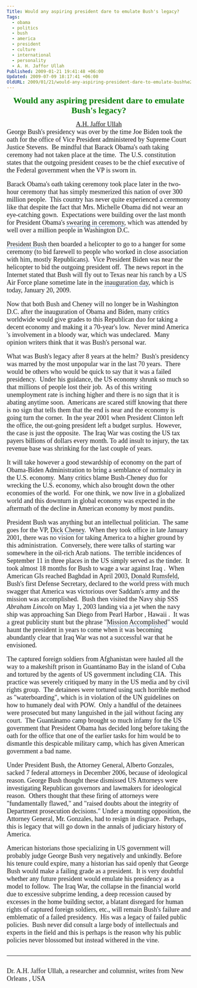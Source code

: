 ```yaml
---
Title: Would any aspiring president dare to emulate Bush's legacy?
Tags:
  - obama
  - politics
  - bush
  - america
  - president
  - culture
  - international
  - personality
  - A. H. Jaffor Ullah
Published: 2009-01-21 19:41:48 +06:00
Updated: 2009-07-09 18:17:41 +06:00
OldURL: 2009/01/21/would-any-aspiring-president-dare-to-emulate-bush%e2%80%99s-legacy/
---
```



<p align="center"><font size="5" color="#008000" face="Garamond"><strong>Would any aspiring president dare to emulate Bush's legacy?</strong></font></p>
<p align="center" style="margin: 0in 0in 0pt" class="MsoNormal"><span style="font-size: 8pt"></span></p>
<p align="center" style="margin: 0in 0in 0pt" class="MsoNormal"><span style="font-size: 11pt"><font size="4" face="Garamond"><a href="https://muktomona.com/Articles/jaffor/index.htm">A.H. Jaffor Ullah</a></font></span></p>
<p style="margin: 0in 0in 0pt" class="MsoNormal"><span style="font-size: 8pt"></span></p>
<p style="margin: 0in 0in 0pt" class="MsoNormal"><span style="font-size: 10pt"><font size="4" face="Garamond"><span id="lw_1232550987_0" class="yshortcuts">George Bush</span>'s presidency was over by the <span id="lw_1232550987_1" class="yshortcuts">time Joe Biden</span> took the oath for the office of Vice President administered by <span id="lw_1232550987_2" class="yshortcuts">Supreme Court Justice Stevens</span>.  Be mindful that <span id="lw_1232550987_3" class="yshortcuts">Barack Obama</span>'s oath taking ceremony had not taken place at the time.  The <span id="lw_1232550987_4" class="yshortcuts">U.S. constitution states</span> that the <span id="lw_1232550987_5" class="yshortcuts">outgoing president</span> ceases to be the chief executive of the <span id="lw_1232550987_6" class="yshortcuts">Federal government</span> when the VP is sworn in.</font></span></p>
<p style="margin: 0in 0in 0pt" class="MsoNormal">&nbsp;</p>
<p style="margin: 0in 0in 0pt" class="MsoNormal"><span style="font-size: 10pt"></span></p>
<p style="margin: 0in 0in 0pt" class="MsoNormal"><span style="font-size: 10pt"><font size="4" face="Garamond">Barack Obama's oath taking ceremony took place later in the two-hour ceremony that has simply mesmerized this nation of over 300 million people.  This country has never quite experienced a ceremony like that despite the fact that <span id="lw_1232550987_7" class="yshortcuts">Mrs. Michelle Obama</span> did not wear an eye-catching gown.  Expectations were building over the last month for President Obama's <span style="cursor: hand; border-bottom: #0066cc 1px dashed" id="lw_1232550987_8" class="yshortcuts">swearing in ceremony</span>, which was attended by well over a million people in Washington D.C.</font></span></p>
<p style="margin: 0in 0in 0pt" class="MsoNormal">&nbsp;</p>
<p style="margin: 0in 0in 0pt" class="MsoNormal"><span style="font-size: 10pt"></span></p>
<p style="margin: 0in 0in 0pt" class="MsoNormal"><span style="font-size: 10pt"><font size="4" face="Garamond"><span style="cursor: hand; border-bottom: #0066cc 1px dashed" id="lw_1232550987_9" class="yshortcuts">President Bush</span> then boarded a helicopter to go to a hanger for some ceremony (to bid farewell to people who worked in close association with him, mostly Republicans).  Vice President Biden was near the helicopter to bid the outgoing president off.  The news report in the Internet stated that Bush will fly out to Texas near his ranch by a US Air Force plane sometime late in the <span style="cursor: hand; border-bottom: #0066cc 1px dashed" id="lw_1232550987_10" class="yshortcuts">inauguration day</span>, which is today, <span id="lw_1232550987_11" class="yshortcuts">January 20</span>, 2009.</font></span></p>
<p style="margin: 0in 0in 0pt" class="MsoNormal">&nbsp;</p>
<p style="margin: 0in 0in 0pt" class="MsoNormal"><span style="font-size: 10pt"></span></p>
<p style="margin: 0in 0in 0pt" class="MsoNormal"><span style="font-size: 10pt"><font size="4" face="Garamond">Now that both Bush and Cheney will no longer be in Washington D.C. after the inauguration of Obama and Biden, many critics worldwide would give grades to this Republican duo for taking a decent economy and making it a 70-year's low.  Never mind America 's involvement in a bloody war, which was undeclared.  Many opinion writers think that it was Bush's personal war.</font></span></p>
<p style="margin: 0in 0in 0pt" class="MsoNormal">&nbsp;</p>
<p style="margin: 0in 0in 0pt" class="MsoNormal"><span style="font-size: 10pt"></span></p>
<p style="margin: 0in 0in 0pt" class="MsoNormal"><span style="font-size: 10pt"><font size="4" face="Garamond">What was Bush's legacy after 8 years at the helm?  Bush's presidency was marred by the most unpopular war in the last 70 years.  There would be others who would be quick to say that it was a failed presidency.  Under his guidance, the US economy shrunk so much so that millions of people lost their job.  As of this writing <span id="lw_1232550987_12" class="yshortcuts">unemployment rate</span> is inching higher and there is no sign that it is abating anytime soon.  Americans are scared stiff knowing that there is no sign that tells them that the end is near and the economy is going turn the corner.  In the year 2001 when <span id="lw_1232550987_13" class="yshortcuts">President Clinton</span> left the office, the out-going president left a budget surplus.  However, the case is just the opposite.  The <span id="lw_1232550987_14" class="yshortcuts">Iraq War</span> was costing the US tax payers billions of dollars every month. To add insult to injury, the <span id="lw_1232550987_15" class="yshortcuts">tax revenue base</span> was shrinking for the last couple of years.  </font></span></p>
<p style="margin: 0in 0in 0pt" class="MsoNormal">&nbsp;</p>
<p style="margin: 0in 0in 0pt" class="MsoNormal"><span style="font-size: 10pt"></span></p>
<p style="margin: 0in 0in 0pt" class="MsoNormal"><span style="font-size: 10pt"><font size="4" face="Garamond">It will take however a good stewardship of economy on the part of Obama-Biden Administration to bring a semblance of normalcy in the U.S. economy.  Many critics blame Bush-Cheney duo for wrecking the U.S. economy, which also brought down the other economies of the world.  For one think, we now live in a globalized world and this downturn in global economy was expected in the aftermath of the decline in American economy by most pundits.</font></span></p>
<p style="margin: 0in 0in 0pt" class="MsoNormal">&nbsp;</p>
<p style="margin: 0in 0in 0pt" class="MsoNormal"><span style="font-size: 10pt"></span></p>
<p style="margin: 0in 0in 0pt" class="MsoNormal"><span style="font-size: 10pt"><font size="4" face="Garamond">President Bush was anything but an intellectual politician.  The same goes for the VP, <span style="cursor: hand; border-bottom: #0066cc 1px dashed" id="lw_1232550987_16" class="yshortcuts">Dick Cheney</span>.  When they took office in late <span id="lw_1232550987_17" class="yshortcuts">January 2001</span>, there was no vision for taking America to a higher ground by this administration.  Conversely, there were talks of starting war somewhere in the oil-rich <span id="lw_1232550987_18" class="yshortcuts">Arab nations</span>.  The terrible incidences of <span id="lw_1232550987_19" class="yshortcuts">September 11</span> in three places in the US simply served as the tinder.  It took almost 18 months for Bush to wage a war against <span id="lw_1232550987_20" class="yshortcuts">Iraq</span> .  When American GIs reached Baghdad in April 2003, <span style="cursor: hand; border-bottom: #0066cc 1px dashed" id="lw_1232550987_21" class="yshortcuts">Donald Rumsfeld</span>, Bush's first Defense Secretary, declared to the world press with much swagger that America was victorious over Saddam's army and the mission was accomplished.  Bush then visited the Navy ship SSS <em><span id="lw_1232550987_22" class="yshortcuts">Abraham Lincoln</span></em> on May 1, 2003 landing via a jet when the <span id="lw_1232550987_23" class="yshortcuts">navy ship</span> was approaching San Diego from <span id="lw_1232550987_24" class="yshortcuts">Pearl Harbor , Hawaii</span> .  It was a great publicity stunt but the phrase "<span style="cursor: hand; border-bottom: #0066cc 1px dashed" id="lw_1232550987_25" class="yshortcuts">Mission Accomplished</span>" would haunt the president in years to come when it was becoming abundantly clear that Iraq War was not a successful war that he envisioned.  </font></span></p>
<p style="margin: 0in 0in 0pt" class="MsoNormal">&nbsp;</p>
<p style="margin: 0in 0in 0pt" class="MsoNormal"><span style="font-size: 10pt"></span></p>
<p style="margin: 0in 0in 0pt" class="MsoNormal"><span style="font-size: 10pt"><font size="4" face="Garamond">The captured foreign soldiers from <span id="lw_1232550987_26" class="yshortcuts">Afghanistan</span> were hauled all the way to a makeshift prison in <span id="lw_1232550987_27" class="yshortcuts">Guantánamo Bay</span> in the island of <span id="lw_1232550987_28" class="yshortcuts">Cuba</span> and tortured by the agents of US government including CIA.  This practice was severely critiqued by many in the US media and by <span id="lw_1232550987_29" class="yshortcuts">civil rights group</span>.  The detainees were tortured using such horrible method as "<span id="lw_1232550987_30" class="yshortcuts">waterboarding</span>", which is in violation of the UN guidelines on how to humanely deal with POW.  Only a handful of the detainees were prosecuted but many languished in the jail without facing any court.  The Guantánamo camp brought so much infamy for the US government that President Obama has decided long before taking the oath for the office that one of the earlier tasks for him would be to dismantle this despicable military camp, which has given American government a bad name.</font></span></p>
<p style="margin: 0in 0in 0pt" class="MsoNormal">&nbsp;</p>
<p style="margin: 0in 0in 0pt" class="MsoNormal"><span style="font-size: 10pt"></span></p>
<p style="margin: 0in 0in 0pt" class="MsoNormal"><span style="font-size: 10pt"><font size="4" face="Garamond">Under President Bush, the Attorney General, Alberto Gonzales, sacked 7 federal attorneys in December 2006, because of ideological reason. George Bush thought these dismissed US Attorneys were investigating Republican governors and lawmakers for ideological reason.  Others thought that these firing of attorneys were "fundamentally flawed," and "raised doubts about the integrity of Department prosecution decisions." Under a mounting opposition, the <span id="lw_1232550987_31" class="yshortcuts">Attorney General</span>, Mr. Gonzales, had to resign in disgrace.  Perhaps, this is legacy that will go down in the annals of judiciary history of America.</font></span></p>
<p style="margin: 0in 0in 0pt" class="MsoNormal">&nbsp;</p>
<p style="margin: 0in 0in 0pt" class="MsoNormal"><span style="font-size: 10pt"></span></p>
<p style="margin: 0in 0in 0pt" class="MsoNormal"><span style="font-size: 10pt"><font size="4" face="Garamond">American historians those specializing in US government will probably judge George Bush very negatively and unkindly. Before his tenure could expire, many a historian has said openly that George Bush would make a failing grade as a president.  It is very doubtful whether any future president would emulate his presidency as a model to follow.  The Iraq War, the collapse in the financial world due to excessive subprime lending, a deep recession caused by excesses in the home building sector, a blatant disregard for human rights of captured foreign soldiers, etc., will remain Bush's failure and emblematic of a failed presidency.  His was a legacy of failed <span id="lw_1232550987_32" class="yshortcuts">public policies</span>.  Bush never did consult a large body of intellectuals and experts in the field and this is perhaps is the reason why his public policies never blossomed but instead withered in the vine.</font></span></p>
<p style="margin: 0in 0in 0pt" class="MsoNormal">&nbsp;</p>

<hr />
<p style="margin: 0in 0in 0pt" class="MsoNormal">&nbsp;</p>
<p style="margin: 0in 0in 0pt" class="MsoNormal"><span style="font-size: 10pt"><font size="4" face="Garamond">Dr. A.H. Jaffor Ullah, a researcher and columnist, writes from New Orleans , USA</font></span></p>
